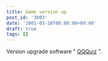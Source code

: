 ```yaml
---
title: Game version up
post_id: '3003'
date: '2001-03-28T00:00:00+09:00'
draft: true
tags: []
---
```


Version upgrade software " [QQQuiz](https://danmaq.com/qqquiz) ".
